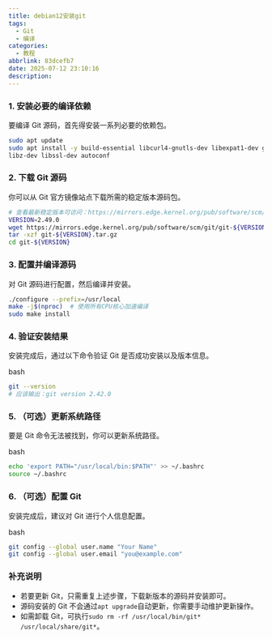 ```yaml
---
title: debian12安装git
tags:
  - Git
  - 编译
categories:
  - 教程
abbrlink: 83dcefb7
date: 2025-07-12 23:10:16
description:
---
```


### 1. 安装必要的编译依赖

要编译 Git 源码，首先得安装一系列必要的依赖包。

```bash
sudo apt update
sudo apt install -y build-essential libcurl4-gnutls-dev libexpat1-dev gettext \
libz-dev libssl-dev autoconf
```

### 2. 下载 Git 源码

你可以从 Git 官方镜像站点下载所需的稳定版本源码包。

```bash
# 查看最新稳定版本可访问：https://mirrors.edge.kernel.org/pub/software/scm/git/
VERSION=2.49.0
wget https://mirrors.edge.kernel.org/pub/software/scm/git/git-${VERSION}.tar.gz
tar -xzf git-${VERSION}.tar.gz
cd git-${VERSION}
```

### 3. 配置并编译源码

对 Git 源码进行配置，然后编译并安装。

```bash
./configure --prefix=/usr/local
make -j$(nproc)  # 使用所有CPU核心加速编译
sudo make install
```

### 4. 验证安装结果

安装完成后，通过以下命令验证 Git 是否成功安装以及版本信息。

bash

```bash
git --version
# 应该输出：git version 2.42.0
```

### 5. （可选）更新系统路径

要是 Git 命令无法被找到，你可以更新系统路径。

bash

```bash
echo 'export PATH="/usr/local/bin:$PATH"' >> ~/.bashrc
source ~/.bashrc
```

### 6. （可选）配置 Git

安装完成后，建议对 Git 进行个人信息配置。

bash

```bash
git config --global user.name "Your Name"
git config --global user.email "you@example.com"
```

### 补充说明

- 若要更新 Git，只需重复上述步骤，下载新版本的源码并安装即可。
- 源码安装的 Git 不会通过`apt upgrade`自动更新，你需要手动维护更新操作。
- 如需卸载 Git，可执行`sudo rm -rf /usr/local/bin/git* /usr/local/share/git*`。